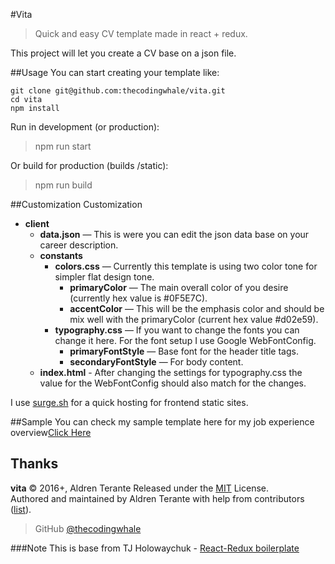 #Vita
> Quick and easy CV template made in react + redux.

This project will let you create a CV base on a json file.

##Usage
You can start creating your template like:
```
git clone git@github.com:thecodingwhale/vita.git
cd vita
npm install
```

Run in development (or production):
> npm run start

Or build for production (builds /static):
> npm run build

##Customization
Customization
- **client**
    - **data.json** — This is were you can edit the json data base on your career description.
    - **constants**
        - **colors.css** — Currently this template is using two color tone for simpler flat design tone.
            - **primaryColor** — The main overall color of you desire (currently hex value is #0F5E7C).
            - **accentColor** — This will be the emphasis color and should be mix well with the primaryColor (current hex value #d02e59).
        - **typography.css** — If you want to change the fonts you can change it here. For the font setup I use Google WebFontConfig.
            - **primaryFontStyle** — Base font for the header title tags.
            - **secondaryFontStyle** — For body content.
    - **index.html** - After changing the settings for typography.css the value for the WebFontConfig should also match for the changes.


I use [surge.sh](https://surge.sh/) for a quick hosting for frontend static sites.

##Sample
You can check my sample template here for my job experience overview[Click Here](http://aldrenterante.vita.surge.sh)

## Thanks

**vita** © 2016+, Aldren Terante Released under the [MIT] License.<br>
Authored and maintained by Aldren Terante with help from contributors ([list][contributors]).

> GitHub [@thecodingwhale](https://github.com/thecodingwhale)

[MIT]: http://mit-license.org/
[contributors]: https://github.com/thecodingwhale/vita/contributors

###Note
This is base from TJ Holowaychuk  - [React-Redux boilerplate](https://github.com/tj/frontend-boilerplate)